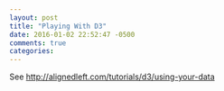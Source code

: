 ```yaml
---
layout: post
title: "Playing With D3"
date: 2016-01-02 22:52:47 -0500
comments: true
categories: 
---
```


See http://alignedleft.com/tutorials/d3/using-your-data

<script type="text/javascript" src="/javascripts/d3.v3.min.js"></script>
<script type="text/javascript">
    var dataset = [ 5, 10, 15, 20, 25 ];
    
    d3.select("div.entry-content").selectAll("p")
        .data(dataset)
        .enter()
        .append("p")
        .text(function(d) { return d; });
</script>
